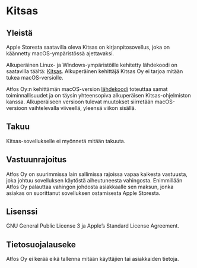 # Kitsas

## Yleistä

Apple Storesta saatavilla oleva Kitsas on kirjanpitosovellus, joka on käännetty macOS-ympäristössä ajettavaksi.

Alkuperäinen Linux- ja Windows-ympäristöille kehitetty lähdekoodi on saatavilla täältä: [Kitsas](https://github.com/artoh/kitupiikki). Alkuperäinen kehittäjä Kitsas Oy ei tarjoa mitään tukea macOS-versiolle.

Atfos Oy:n kehittämän macOS-version [lähdekoodi](https://github.com/petriaarnio/kitupiikki) toteuttaa samat toiminnallisuudet ja on täysin yhteensopiva alkuperäisen Kitsas-ohjelmiston kanssa. Alkuperäiseen versioon tulevat muutokset siirretään macOS-versioon vaihtelevalla viiveellä, yleensä viikon sisällä.

## Takuu

Kitsas-sovellukselle ei myönnetä mitään takuuta.

## Vastuunrajoitus

Atfos Oy on suurimmissa lain sallimissa rajoissa vapaa kaikesta vastuusta, joka johtuu sovelluksen käytöstä aiheutuneesta vahingosta. Enimmillään Atfos Oy palauttaa vahingon johdosta asiakkaalle sen maksun, jonka asiakas on suorittanut sovelluksen ostamisesta Apple Storesta.

## Lisenssi

GNU General Public License 3 ja Apple’s Standard License Agreement.

## Tietosuojalauseke

Atfos Oy ei kerää eikä tallenna mitään käyttäjien tai asiakkaiden tietoja.
